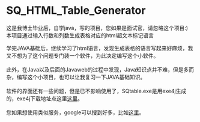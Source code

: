 # SQ_HTML_Table_Generator
这是我博士毕业后，自学java，写的项目，您如果是面试官，请忽略这个项目:)
<br/>
本项目通过输入行数和列数生成表格对应的html超文本标记语言

学完JAVA基础后，继续学习了html语言，发现生成表格的语言写起来好麻烦，我又不想为了这个问题专门装一个软件，为此决定编写这个小软件。<br/>
<br/>
此外，在Java以及后面的Javaweb的过程中发现，Java知识点并不难，但是多而杂，编写这个小项目，也可以让我复习一下JAVA基础知识。<br/>
<br/>
软件的界面还有一些问题，但是已不影响使用了，SQtable.exe是用exe4j生成的，exe4j下载地址点这里[这里](https://www.ej-technologies.com/download/exe4j/files)。<br/>
<br/>
您如果想使用类似服务，google可以搜到好多，比如[这里](https://www.tablesgenerator.com/html_tables)。
